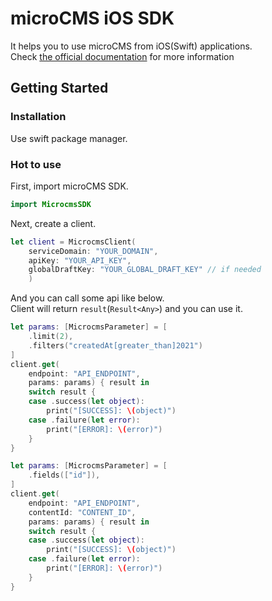 # microCMS iOS SDK

It helps you to use microCMS from iOS(Swift) applications.  
Check [the official documentation](https://document.microcms.io/tutorial/ios) for more information

## Getting Started

### Installation

Use swift package manager.


### Hot to use

First, import microCMS SDK.

```swift
import MicrocmsSDK
```

Next, create a client.

```swift
let client = MicrocmsClient(
    serviceDomain: "YOUR_DOMAIN",
    apiKey: "YOUR_API_KEY",
    globalDraftKey: "YOUR_GLOBAL_DRAFT_KEY" // if needed
    )
```

And you can call some api like below.  
Client will return `result`(`Result<Any>`) and you can use it.
```swift
let params: [MicrocmsParameter] = [
    .limit(2),
    .filters("createdAt[greater_than]2021")
]
client.get(
    endpoint: "API_ENDPOINT",
    params: params) { result in
    switch result {
    case .success(let object):
        print("[SUCCESS]: \(object)")
    case .failure(let error):
        print("[ERROR]: \(error)")
    }
}
```

```swift
let params: [MicrocmsParameter] = [
    .fields(["id"]),
]
client.get(
    endpoint: "API_ENDPOINT",
    contentId: "CONTENT_ID",
    params: params) { result in
    switch result {
    case .success(let object):
        print("[SUCCESS]: \(object)")
    case .failure(let error):
        print("[ERROR]: \(error)")
    }
}
```
